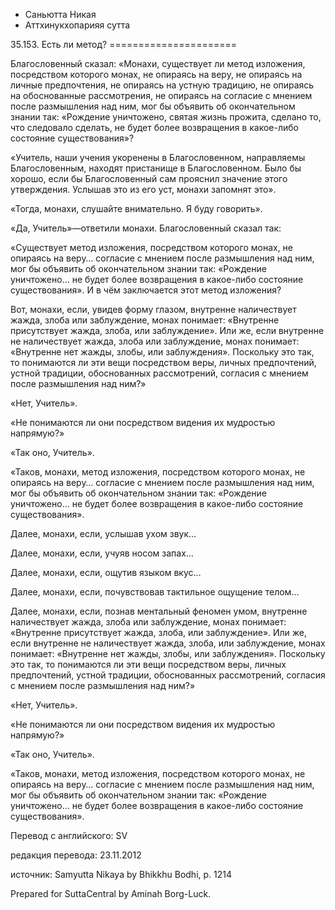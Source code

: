 









* Саньютта Никая
* Аттхинукхопарияя сутта


35\.153\. Есть ли метод?
\=\=\=\=\=\=\=\=\=\=\=\=\=\=\=\=\=\=\=\=\=\=



Благословенный сказал: «Монахи, существует ли метод изложения, посредством которого монах, не опираясь на веру, не опираясь на личные предпочтения, не опираясь на устную традицию, не опираясь на обоснованные рассмотрения, не опираясь на согласие с мнением после размышления над ним, мог бы объявить об окончательном знании так: «Рождение уничтожено, святая жизнь прожита, сделано то, что следовало сделать, не будет более возвращения в какое\-либо состояние существования»?


«Учитель, наши учения укоренены в Благословенном, направляемы Благословенным, находят пристанище в Благословенном\. Было бы хорошо, если бы Благословенный сам прояснил значение этого утверждения\. Услышав это из его уст, монахи запомнят это»\.


«Тогда, монахи, слушайте внимательно\. Я буду говорить»\.


«Да, Учитель»—ответили монахи\. Благословенный сказал так:


«Существует метод изложения, посредством которого монах, не опираясь на веру… согласие с мнением после размышления над ним, мог бы объявить об окончательном знании так: «Рождение уничтожено… не будет более возвращения в какое\-либо состояние существования»\. И в чём заключается этот метод изложения?


Вот, монахи, если, увидев форму глазом, внутренне наличествует жажда, злоба или заблуждение, монах понимает: «Внутренне присутствует жажда, злоба, или заблуждение»\. Или же, если внутренне не наличествует жажда, злоба или заблуждение, монах понимает: «Внутренне нет жажды, злобы, или заблуждения»\. Поскольку это так, то понимаются ли эти вещи посредством веры, личных предпочтений, устной традиции, обоснованных рассмотрений, согласия с мнением после размышления над ним?»


«Нет, Учитель»\.


«Не понимаются ли они посредством видения их мудростью напрямую?»


«Так оно, Учитель»\.


«Таков, монахи, метод изложения, посредством которого монах, не опираясь на веру… согласие с мнением после размышления над ним, мог бы объявить об окончательном знании так: «Рождение уничтожено… не будет более возвращения в какое\-либо состояние существования»\.


Далее, монахи, если, услышав ухом звук…


Далее, монахи, если, учуяв носом запах…


Далее, монахи, если, ощутив языком вкус…


Далее, монахи, если, почувствовав тактильное ощущение телом…


Далее, монахи, если, познав ментальный феномен умом, внутренне наличествует жажда, злоба или заблуждение, монах понимает: «Внутренне присутствует жажда, злоба, или заблуждение»\. Или же, если внутренне не наличествует жажда, злоба, или заблуждение, монах понимает: «Внутренне нет жажды, злобы, или заблуждения»\. Поскольку это так, то понимаются ли эти вещи посредством веры, личных предпочтений, устной традиции, обоснованных рассмотрений, согласия с мнением после размышления над ним?»


«Нет, Учитель»\.


«Не понимаются ли они посредством видения их мудростью напрямую?»


«Так оно, Учитель»\.


«Таков, монахи, метод изложения, посредством которого монах, не опираясь на веру… согласие с мнением после размышления над ним, мог бы объявить об окончательном знании так: «Рождение уничтожено… не будет более возвращения в какое\-либо состояние существования»\.



Перевод с английского: SV


редакция перевода: 23\.11\.2012


источник: Samyutta Nikaya by Bhikkhu Bodhi, p\. 1214


Prepared for SuttaCentral by Aminah Borg\-Luck\.






